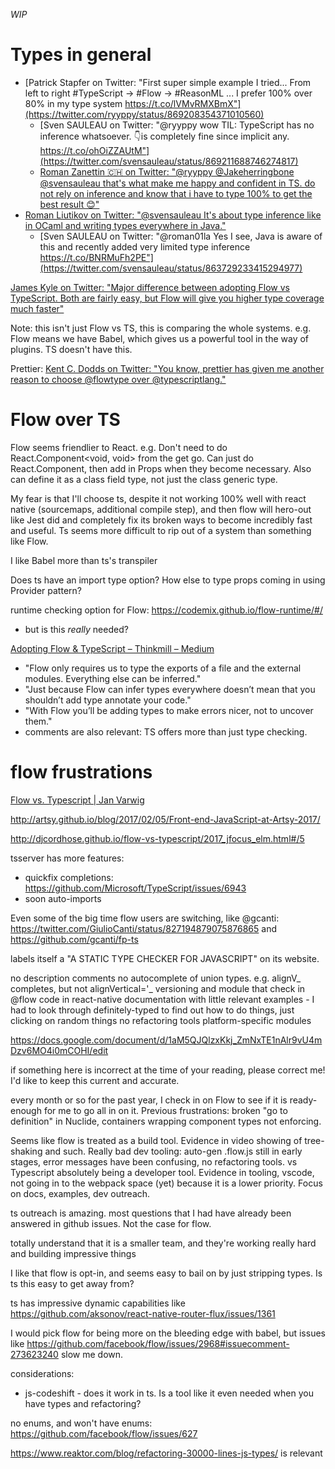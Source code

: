 _WIP_

# Types in general
- [Patrick Stapfer on Twitter: "First super simple example I tried... From left to right #TypeScript -> #Flow -> #ReasonML ... I prefer 100% over 80% in my type system https://t.co/lVMvRMXBmX"](https://twitter.com/ryyppy/status/869208354371010560)
  - [Sven SAULEAU on Twitter: "@ryyppy wow TIL: TypeScript has no inference whatsoever. 👇is completely fine since implicit any. https://t.co/ohOiZZAUtM"](https://twitter.com/svensauleau/status/869211688746274817)
  - [Roman Zanettin 🇨🇭 on Twitter: "@ryyppy @Jakeherringbone @svensauleau that's what make me happy and confident in TS. do not rely on inference and know that i have to type 100% to get the best result 😊"](https://twitter.com/roman_zanettin/status/869279235621494784)
- [Roman Liutikov on Twitter: "@svensauleau It's about type inference like in OCaml and writing types everywhere in Java."](https://twitter.com/roman01la/status/863727468276047873)
  - [Sven SAULEAU on Twitter: "@roman01la Yes I see, Java is aware of this and recently added very limited type inference https://t.co/BNRMuFh2PE"](https://twitter.com/svensauleau/status/863729233415294977)

[James Kyle on Twitter: "Major difference between adopting Flow vs TypeScript. Both are fairly easy, but Flow will give you higher type coverage much faster"](https://twitter.com/thejameskyle/status/863195583191728129)

Note: this isn't just Flow vs TS, this is comparing the whole systems. e.g. Flow means we have Babel, which gives us a powerful tool in the way of plugins. TS doesn't have this.

Prettier: [Kent C. Dodds on Twitter: "You know, prettier has given me another reason to choose @flowtype over @typescriptlang."](https://twitter.com/kentcdodds/status/853263564248944640)

# Flow over TS
Flow seems friendlier to React. e.g. Don't need to do React.Component<void, void> from the get go. Can just do React.Component, then add in Props when they become necessary. Also can define it as a class field type, not just the class generic type.

My fear is that I'll choose ts, despite it not working 100% well with react native (sourcemaps, additional compile step), and then flow will hero-out like Jest did and completely fix its broken ways to become incredibly fast and useful. Ts seems more difficult to rip out of a system than something like Flow.

I like Babel more than ts's transpiler

Does ts have an import type option? How else to type props coming in using Provider pattern?

runtime checking option for Flow: https://codemix.github.io/flow-runtime/#/
- but is this _really_ needed?

[Adopting Flow & TypeScript – Thinkmill – Medium](https://medium.com/the-thinkmill/adopting-flow-typescript-3549a3a36d51)
- "Flow only requires us to type the exports of a file and the external modules. Everything else can be inferred."
- "Just because Flow can infer types everywhere doesn’t mean that you shouldn’t add type annotate your code."
- "With Flow you’ll be adding types to make errors nicer, not to uncover them."
- comments are also relevant: TS offers more than just type checking.

# flow frustrations
[Flow vs. Typescript | Jan Varwig](http://jan.varwig.org/2017/02/15/flow-vs-typescript.html)

http://artsy.github.io/blog/2017/02/05/Front-end-JavaScript-at-Artsy-2017/

http://djcordhose.github.io/flow-vs-typescript/2017_jfocus_elm.html#/5

tsserver has more features:
- quickfix completions: https://github.com/Microsoft/TypeScript/issues/6943
- soon auto-imports

Even some of the big time flow users are switching, like @gcanti: https://twitter.com/GiulioCanti/status/827194879075876865 and https://github.com/gcanti/fp-ts

labels itself a "A STATIC TYPE CHECKER FOR JAVASCRIPT" on its website.

no description comments
no autocomplete of union types. e.g. alignV_ completes, but not alignVertical='_
versioning and module that check in @flow code in react-native
documentation with little relevant examples - I had to look through definitely-typed to find out how to do things, just clicking on random things
no refactoring tools
platform-specific modules

https://docs.google.com/document/d/1aM5QJQlzxKkj_ZmNxTE1nAlr9vU4mDzv6MO4i0mCOHI/edit

if something here is incorrect at the time of your reading, please correct me! I'd like to keep this current and accurate.

every month or so for the past year, I check in on Flow to see if it is ready-enough for me to go all in on it. Previous frustrations: broken "go to definition" in Nuclide, containers wrapping component types not enforcing.

Seems like flow is treated as a build tool. Evidence in video showing of tree-shaking and such. Really bad dev tooling: auto-gen .flow.js still in early stages, error messages have been confusing, no refactoring tools.
vs Typescript absolutely being a developer tool. Evidence in tooling, vscode, not going in to the webpack space (yet) because it is a lower priority. Focus on docs, examples, dev outreach.

ts outreach is amazing. most questions that I had have already been answered in github issues. Not the case for flow.

totally understand that it is a smaller team, and they're working really hard and building impressive things

I like that flow is opt-in, and seems easy to bail on by just stripping types. Is ts this easy to get away from?

ts has impressive dynamic capabilities like https://github.com/aksonov/react-native-router-flux/issues/1361

I would pick flow for being more on the bleeding edge with babel, but issues like https://github.com/facebook/flow/issues/2968#issuecomment-273623240 slow me down.

considerations:
- js-codeshift - does it work in ts. Is a tool like it even needed when you have types and refactoring?

no enums, and won't have enums: https://github.com/facebook/flow/issues/627

https://www.reaktor.com/blog/refactoring-30000-lines-js-types/ is relevant
